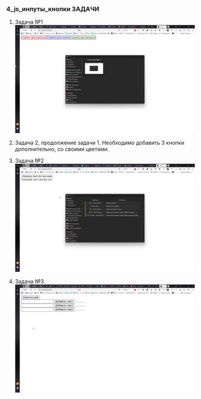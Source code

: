 ### 4_js_инпуты_кнопки ЗАДАЧИ

1. Задача №1
![Задача 1.gif](%D0%97%D0%B0%D0%B4%D0%B0%D1%87%D0%B0%201.gif)

2. Задача 2, продолжение задачи 1.
Необходимо добавить 3 кнопки дополнительно, со своими цветами.

3. Задача №2
![Задача 2.gif](%D0%97%D0%B0%D0%B4%D0%B0%D1%87%D0%B0%202.gif)

4. Задача №3
![Задача 3.gif](%D0%97%D0%B0%D0%B4%D0%B0%D1%87%D0%B0%203.gif)